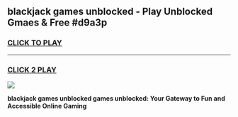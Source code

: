 
## blackjack games unblocked - Play Unblocked Gmaes & Free #d9a3p
<h3>
<a href="https://premium.freeplayer.one?title=blackjack_games_unblocked&ref=01M">CLICK TO PLAY</a></h3>
<hr>

<h3>
<a href="https://premium.freeplayer.one?title=blackjack_games_unblocked&ref=01M">CLICK 2 PLAY</a>
  
</h3>

<a href="https://premium.freeplayer.one?title=blackjack_games_unblocked&ref=01M"><img src="https://clearcache.store/games.png"></a>


**blackjack games unblocked games unblocked: Your Gateway to Fun and Accessible Online Gaming**
